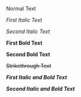 Normal Text

*First Italic Text*

_Second Italic Text_

**First Bold Text**

__Second Bold Text__

~~Strikethrough Text~~

***First Italic and Bold Text***

___Second Italic and Bold Text___